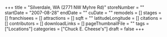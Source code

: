 +++
title = "Silverdale, WA (2771 NW Myhre Rd)"
storeNumber = ""
startDate = "2007-08-28"
endDate = ""
cuDate = ""
remodels = []
stages = []
franchisees = []
attractions = []
sqft = ""
latitudeLongitude = []
citations = []
contributors = []
downloadLinks = []
pageThumbnailFile = ""
tags = ["Locations"]
categories = ["Chuck E. Cheese's"]
draft = false
+++
